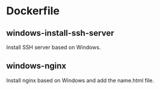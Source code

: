 # Dockerfile  
## windows-install-ssh-server
Install SSH server based on Windows.

## windows-nginx
Install nginx based on Windows and add the name.html file.
